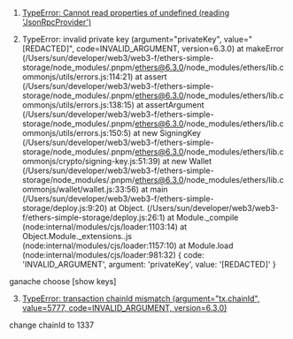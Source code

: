 1. [TypeError: Cannot read properties of undefined (reading 'JsonRpcProvider')](https://ethereum.stackexchange.com/questions/144451/typeerror-cannot-read-properties-of-undefined-reading-jsonrpcprovider)

2. TypeError: invalid private key (argument="privateKey", value="[REDACTED]", code=INVALID_ARGUMENT, version=6.3.0)
    at makeError (/Users/sun/developer/web3/web3-f/ethers-simple-storage/node_modules/.pnpm/ethers@6.3.0/node_modules/ethers/lib.commonjs/utils/errors.js:114:21)
    at assert (/Users/sun/developer/web3/web3-f/ethers-simple-storage/node_modules/.pnpm/ethers@6.3.0/node_modules/ethers/lib.commonjs/utils/errors.js:138:15)
    at assertArgument (/Users/sun/developer/web3/web3-f/ethers-simple-storage/node_modules/.pnpm/ethers@6.3.0/node_modules/ethers/lib.commonjs/utils/errors.js:150:5)
    at new SigningKey (/Users/sun/developer/web3/web3-f/ethers-simple-storage/node_modules/.pnpm/ethers@6.3.0/node_modules/ethers/lib.commonjs/crypto/signing-key.js:51:39)
    at new Wallet (/Users/sun/developer/web3/web3-f/ethers-simple-storage/node_modules/.pnpm/ethers@6.3.0/node_modules/ethers/lib.commonjs/wallet/wallet.js:33:56)
    at main (/Users/sun/developer/web3/web3-f/ethers-simple-storage/deploy.js:9:20)
    at Object.<anonymous> (/Users/sun/developer/web3/web3-f/ethers-simple-storage/deploy.js:26:1)
    at Module._compile (node:internal/modules/cjs/loader:1103:14)
    at Object.Module._extensions..js (node:internal/modules/cjs/loader:1157:10)
    at Module.load (node:internal/modules/cjs/loader:981:32) {
  code: 'INVALID_ARGUMENT',
  argument: 'privateKey',
  value: '[REDACTED]'
}

ganache choose [show keys]

3. [TypeError: transaction chainId mismatch (argument="tx.chainId", value=5777, code=INVALID_ARGUMENT, version=6.3.0)](https://stackoverflow.com/questions/72276562/ethers-js-set-noonce-when-using-contract-object)

change chainId to 1337


